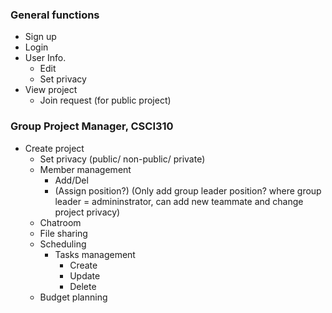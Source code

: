 ### General functions
* Sign up
* Login
* User Info.
  * Edit
  * Set privacy
* View project
  * Join request (for public project)
  
### Group Project Manager, CSCI310
* Create project
  * Set privacy (public/ non-public/ private)
  * Member management
    * Add/Del
    * (Assign position?) (Only add group leader position? where group leader = admininstrator, can add new teammate and change project privacy)
  * Chatroom
  * File sharing
  * Scheduling
    * Tasks management
      * Create
      * Update
      * Delete
  * Budget planning
